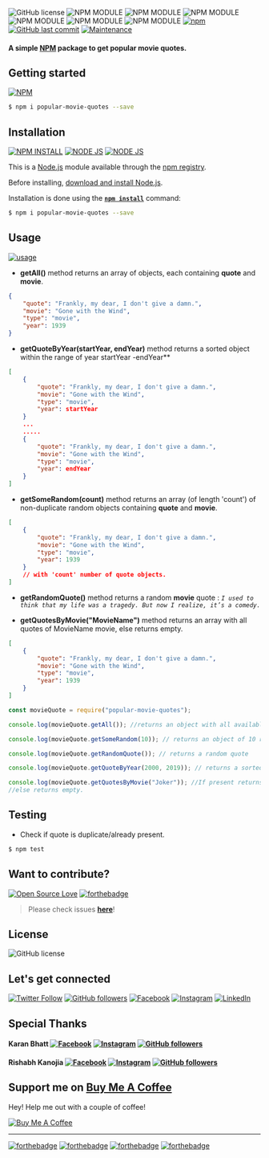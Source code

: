 ![GitHub license](https://img.shields.io/github/license/NikhilNamal17/popular-movie-quotes.svg?style=for-the-badge&logo=github) ![NPM MODULE](http://img.shields.io/badge/popularmovie-quotes-orange.svg?style=for-the-badge&logo=imdb) ![NPM MODULE](https://img.shields.io/github/issues/NikhilNamal17/popular-movie-quotes?style=for-the-badge&logo=appveyor) ![NPM MODULE](https://img.shields.io/github/forks/NikhilNamal17/popular-movie-quotes?logo=github&style=for-the-badge) ![NPM MODULE](https://img.shields.io/github/stars/NikhilNamal17/popular-movie-quotes?color=yellow&logo=github&style=for-the-badge) ![NPM MODULE](https://img.shields.io/github/languages/code-size/NikhilNamal17/popular-movie-quotes?style=for-the-badge&logo=docusign) ![NPM MODULE](https://img.shields.io/github/languages/top/NikhilNamal17/popular-movie-quotes?style=for-the-badge&logo=javascript)
[![npm](https://img.shields.io/npm/dy/popular-movie-quotes.svg?logo=npm&style=for-the-badge)](https://www.npmjs.com/package/popular-movie-quotes) [![GitHub last commit](https://img.shields.io/github/last-commit/NikhilNamal17/popular-movie-quotes.svg?logo=git&style=for-the-badge)](https://github.com/NikhilNamal17/popular-movie-quotes) [![Maintenance](https://img.shields.io/maintenance/yes/2019.svg?logo=npm&style=for-the-badge)](https://github.com/NikhilNamal17/popular-movie-quotes)

#### A simple [NPM](https://www.npmjs.com/package/popular-movie-quotes) package to get popular movie quotes.

## Getting started

[![NPM](https://nodei.co/npm/popular-movie-quotes.png?compact=true)](https://nodei.co/npm/popular-movie-quotes/)

```bash
$ npm i popular-movie-quotes --save
```

## Installation

[![NPM INSTALL](http://img.shields.io/badge/npm-install-blue.svg?style=for-the-badge&logo=npm)](https://docs.npmjs.com/getting-started/installing-npm-packages-locally) [![NODE JS](http://img.shields.io/badge/Node-JS-teal.svg?style=for-the-badge&logo=node.js)](https://nodejs.org/en/) [![NODE JS](https://img.shields.io/npm/v/popular-movie-quotes?logo=npm&label=popular-movie-quotes&style=for-the-badge)](https://www.npmjs.com/package/popular-movie-quotes)

This is a [Node.js](https://nodejs.org/en/) module available through the
[npm registry](https://www.npmjs.com/).

Before installing, [download and install Node.js](https://nodejs.org/en/download/).

Installation is done using the
**[`npm install`](https://docs.npmjs.com/getting-started/installing-npm-packages-locally)** command:

```bash
$ npm i popular-movie-quotes --save
```

## Usage

[![usage](https://forthebadge.com/images/badges/you-didnt-ask-for-this.svg)](https://github.com/NikhilNamal17/popular-movie-quotes)

-   **getAll()** method returns an array of objects, each containing **quote** and **movie**.

```json
{
    "quote": "Frankly, my dear, I don't give a damn.",
    "movie": "Gone with the Wind",
    "type": "movie",
    "year": 1939
}
```

-   **getQuoteByYear(startYear, endYear)** method returns a sorted object within the range of year startYear -endYear\*\*

```json
[
    {
        "quote": "Frankly, my dear, I don't give a damn.",
        "movie": "Gone with the Wind",
        "type": "movie",
        "year": startYear
    }
    ...
    .....
    {
        "quote": "Frankly, my dear, I don't give a damn.",
        "movie": "Gone with the Wind",
        "type": "movie",
        "year": endYear
    }
]
```

-   **getSomeRandom(count)** method returns an array (of length 'count') of non-duplicate random objects containing **quote** and **movie**.

```json
[
    {
        "quote": "Frankly, my dear, I don't give a damn.",
        "movie": "Gone with the Wind",
        "type": "movie",
        "year": 1939
    }
    // with 'count' number of quote objects.
]
```

-   **getRandomQuote()** method returns a random **movie** quote : _`I used to think that my life was a tragedy. But now I realize, it’s a comedy.`_

*   **getQuotesByMovie("MovieName")** method returns an array with all quotes of MovieName movie, else returns empty.

```json
[
    {
        "quote": "Frankly, my dear, I don't give a damn.",
        "movie": "Gone with the Wind",
        "type": "movie",
        "year": 1939
    }
]
```

```javascript
const movieQuote = require("popular-movie-quotes");

console.log(movieQuote.getAll()); //returns an object with all available quotes.

console.log(movieQuote.getSomeRandom(10)); // returns an object of 10 random quotes.

console.log(movieQuote.getRandomQuote()); // returns a random quote

console.log(movieQuote.getQuoteByYear(2000, 2019)); // returns a sorted object within the range of year 2000 -2019

console.log(movieQuote.getQuotesByMovie("Joker")); //If present returns and array with all quotes of joker movie,
//else returns empty.
```

## Testing

-   Check if quote is duplicate/already present.

```bash
$ npm test
```

## Want to contribute?

[![Open Source Love](https://badges.frapsoft.com/os/v3/open-source-175x29.png?v=103)](https://github.com/NikhilNamal17) [![forthebadge](https://forthebadge.com/images/badges/fuck-it-ship-it.svg)](https://github.com/NikhilNamal17/popular-movie-quotes)

> Please check issues **[here](https://github.com/NikhilNamal17/popular-movie-quotes/issues)**!

## License

![GitHub license](https://img.shields.io/github/license/NikhilNamal17/popular-movie-quotes.svg?style=for-the-badge&logo=github)

## Let's get connected

[![Twitter Follow](https://img.shields.io/twitter/follow/Nikhil17_namal.svg?style=for-the-badge&logo=twitter)](https://twitter.com/Nikhil17_namal) [![GitHub followers](https://img.shields.io/github/followers/NikhilNamal17.svg?label=Follow&style=for-the-badge&logo=github)](https://github.com/NikhilNamal17/) [![Facebook](https://img.shields.io/static/v1.svg?label=follow&message=@nikhilnamal&color=9cf&logo=facebook&style=for-the-badge&logoColor=white&colorA=informational)](https://www.facebook.com/nikhil.namal) [![Instagram](https://img.shields.io/static/v1.svg?label=follow&message=@NikhilNamal&color=grey&logo=instagram&style=for-the-badge&logoColor=white&colorA=critical)](https://www.instagram.com/nikhil_namal17/) [![LinkedIn](https://img.shields.io/static/v1.svg?label=connect&message=@nikhilnamal&color=success&logo=linkedin&style=for-the-badge&logoColor=white&colorA=blue)](https://www.linkedin.com/in/nikhil_namal17/)

## Special Thanks

#### Karan Bhatt [![Facebook](https://img.shields.io/static/v1.svg?label=follow&message=@KaranBhatt&color=9cf&logo=facebook&style=for-the-badge&logoColor=white&colorA=informational)](https://www.facebook.com/karan.bhatt.7524) [![Instagram](https://img.shields.io/static/v1.svg?label=follow&message=@KaranBhatt&color=grey&logo=instagram&style=for-the-badge&logoColor=white&colorA=critical)](https://www.instagram.com/karanbhatt/) [![GitHub followers](https://img.shields.io/github/followers/ItachiHyuga.svg?label=Follow&style=for-the-badge&logo=github)](https://github.com/ItachiHyuga/)

#### Rishabh Kanojia [![Facebook](https://img.shields.io/static/v1.svg?label=follow&message=@RishabhKanojia&color=9cf&logo=facebook&style=for-the-badge&logoColor=white&colorA=informational)](https://www.facebook.com/rishabh.kanojiya.18) [![Instagram](https://img.shields.io/static/v1.svg?label=follow&message=@RishabhKanojia&color=grey&logo=instagram&style=for-the-badge&logoColor=white&colorA=critical)](https://www.instagram.com/rishabhkanojiya/) [![GitHub followers](https://img.shields.io/github/followers/rishabhkanojiya.svg?label=Follow&style=for-the-badge&logo=github)](https://github.com/rishabhkanojiya/)

## Support me on [Buy Me A Coffee](https://www.buymeacoffee.com/nikhilnamal)

Hey! Help me out with a couple of coffee!

<a href="https://www.buymeacoffee.com/nikhilnamal" target="_blank"><img src="https://bmc-cdn.nyc3.digitaloceanspaces.com/BMC-button-images/custom_images/orange_img.png" alt="Buy Me A Coffee" style="height: auto !important;width: auto !important;" ></a>

<hr>

[![forthebadge](https://forthebadge.com/images/badges/built-with-love.svg)](https://forthebadge.com) [![forthebadge](https://forthebadge.com/images/badges/made-with-javascript.svg)](https://forthebadge.com) [![forthebadge](https://forthebadge.com/images/badges/makes-people-smile.svg)](https://forthebadge.com) [![forthebadge](https://forthebadge.com/images/badges/check-it-out.svg)](https://forthebadge.com)
